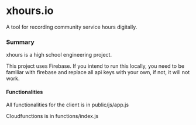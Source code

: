 
# xhours.io

A tool for recording community service hours digitally.

### Summary

xhours is a high school engineering project. 

This project uses Firebase. If you intend to run this locally, you need to be familiar with firebase and replace all api keys with your own, if not, it will not work.

#### Functionalities

All functionalities for the client is in public/js/app.js

Cloudfunctions is in functions/index.js
